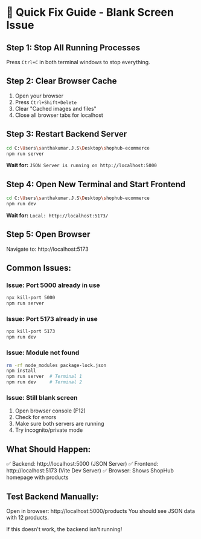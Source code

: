 # 🚀 Quick Fix Guide - Blank Screen Issue

## Step 1: Stop All Running Processes
Press `Ctrl+C` in both terminal windows to stop everything.

## Step 2: Clear Browser Cache
1. Open your browser
2. Press `Ctrl+Shift+Delete`
3. Clear "Cached images and files"
4. Close all browser tabs for localhost

## Step 3: Restart Backend Server
```bash
cd C:\Users\santhakumar.J.S\Desktop\shophub-ecommerce
npm run server
```

**Wait for:** `JSON Server is running on http://localhost:5000`

## Step 4: Open New Terminal and Start Frontend
```bash
cd C:\Users\santhakumar.J.S\Desktop\shophub-ecommerce
npm run dev
```

**Wait for:** `Local: http://localhost:5173/`

## Step 5: Open Browser
Navigate to: http://localhost:5173

## Common Issues:

### Issue: Port 5000 already in use
```bash
npx kill-port 5000
npm run server
```

### Issue: Port 5173 already in use
```bash
npx kill-port 5173
npm run dev
```

### Issue: Module not found
```bash
rm -rf node_modules package-lock.json
npm install
npm run server  # Terminal 1
npm run dev     # Terminal 2
```

### Issue: Still blank screen
1. Open browser console (F12)
2. Check for errors
3. Make sure both servers are running
4. Try incognito/private mode

## What Should Happen:
✅ Backend: http://localhost:5000 (JSON Server)
✅ Frontend: http://localhost:5173 (Vite Dev Server)
✅ Browser: Shows ShopHub homepage with products

## Test Backend Manually:
Open in browser: http://localhost:5000/products
You should see JSON data with 12 products.

If this doesn't work, the backend isn't running!
